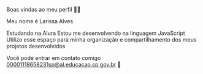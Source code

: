 Boas vindas ao meu perfil 💙💙

Meu nome é Larissa Alves

Estudando na Alura 
Estou me desenvolvendo na linguagem JavaScript
Utilizo esse espaço para minha organização e compartilhamento dos meus projetos desenvolvidos 

Você pode entrar em contato comigo 
00001118658231sp@al.educacao.sp.gov.br 
🌷
